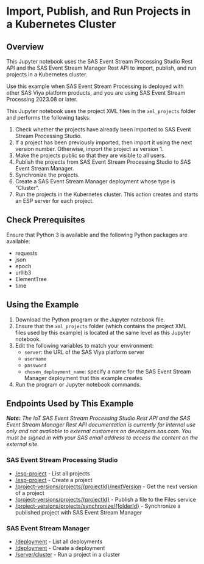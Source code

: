 # Import, Publish, and Run Projects in a Kubernetes Cluster

## Overview

This Jupyter notebook uses the SAS Event Stream Processing Studio Rest API and the SAS Event Stream Manager Rest API to 
import, publish, and run projects in a Kubernetes cluster.

Use this example when SAS Event Stream Processing is deployed with other SAS Viya platform products, 
and you are using SAS Event Stream Processing 2023.08 or later. 

This Jupyter notebook uses the project XML files in the `xml_projects` folder and performs the following tasks:
1. Check whether the projects have already been imported to SAS Event Stream Processing Studio.
2. If a project has been previously imported, then import it using the next version number. Otherwise, import the project as version 1.
3. Make the projects public so that they are visible to all users.
4. Publish the projects from SAS Event Stream Processing Studio to SAS Event Stream Manager.
5. Synchronize the projects.
6. Create a SAS Event Stream Manager deployment whose type is "Cluster".
7. Run the projects in the Kubernetes cluster. This action creates and starts an ESP server for each project.

## Check Prerequisites

Ensure that Python 3 is available and the following Python packages are available:
- requests
- json
- epoch
- urllib3
- ElementTree
- time

## Using the Example
1. Download the Python program or the Jupyter notebook file.
2. Ensure that the `xml_projects` folder (which contains the project XML files used by this example) is located at the same level as this Jupyter notebook.
3. Edit the following variables to match your environment:
   - `server`: the URL of the SAS Viya platform server
   - `username`
   - `password`
   - `chosen_deployment_name`: specify a name for the SAS Event Stream Manager deployment that this example creates
4. Run the program or Jupyter notebook commands.

## Endpoints Used by This Example

_**Note:** The IoT SAS Event Stream Processing Studio Rest API and the SAS Event Stream Manager Rest API documentation 
is currently for internal use only and not available to external customers on developers.sas.com. 
You must be signed in with your SAS email address to access the content on the external site._

### SAS Event Stream Processing Studio
- [/esp-project](https://developers.sas.com/rest-apis/SASEventStreamProcessingStudio-v3?operation=getListModels) - List all projects
- [/esp-project](https://developers.sas.com/rest-apis/SASEventStreamProcessingStudio-v3?operation=createProject) - Create a project
- [/project-versions/projects/{projectId}/nextVersion](https://developers.sas.com/rest-apis/SASEventStreamProcessingStudio-v3?operation=getNextVersion) - Get the next version of a project
- [/project-versions/projects/{projectId}](https://developers.sas.com/rest-apis/SASEventStreamProcessingStudio-v3?operation=createVersion) - Publish a file to the Files service
- [/project-versions/projects/synchronize/{folderId}](https://developers.sas.com/rest-apis/SASEventStreamProcessingStudio-v3?operation=createSynchronizeProject) - Synchronize a published project with SAS Event Stream Manager

### SAS Event Stream Manager
- [/deployment](https://developers.sas.com/rest-apis/SASEventStreamManager-v3?operation=getListDeployments) - List all deployments
- [/deployment](https://developers.sas.com/rest-apis/SASEventStreamManager-v3?operation=createDeployment) - Create a deployment
- [/server/cluster](https://developers.sas.com/rest-apis/SASEventStreamManager-v3?operation=createStartProjectOnCluster) - Run a project in a cluster
